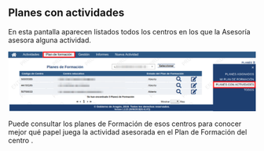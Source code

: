 ## Planes con actividades

En esta pantalla aparecen listados todos los centros en los que la Asesoría asesora alguna actividad.

![](https://raw.githubusercontent.com/catedu/manualdoceo/master/assets/seleccion-768.png)

Puede consultar los planes de Formación de esos centros para conocer mejor qué papel juega la actividad asesorada en el Plan de Formación del centro .
